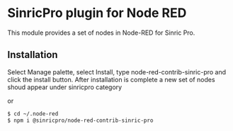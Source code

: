 # SinricPro plugin for Node RED

This module provides a set of nodes in Node-RED for Sinric Pro.


## Installation

Select Manage palette, select Install, type node-red-contrib-sinric-pro and click the install button. After installation is complete a new set of nodes shoud appear under sinricpro category

or

```bash
$ cd ~/.node-red
$ npm i @sinricpro/node-red-contrib-sinric-pro
```

